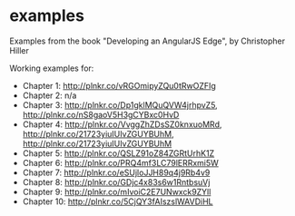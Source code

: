 examples
========

Examples from the book "Developing an AngularJS Edge", by Christopher Hiller

Working examples for:
* Chapter 1: http://plnkr.co/vRGOmipyZQu0tRwOZFIg
* Chapter 2: n/a
* Chapter 3: http://plnkr.co/Dp1gklMQuQVW4jrhpvZ5, http://plnkr.co/nS8gaoV5H3gCYBxc0HvD
* Chapter 4: http://plnkr.co/VvggZhZDsSZ0knxuoMRd, http://plnkr.co/21723yiuIUIvZGUYBUhM, http://plnkr.co/21723yiuIUIvZGUYBUhM
* Chapter 5: http://plnkr.co/QSLZ91oZ84ZGRtUrhK1Z
* Chapter 6: http://plnkr.co/PRQ4mf3LC79lERRxmi5W
* Chapter 7: http://plnkr.co/eSUjloJJH89q4j9Rb4v9
* Chapter 8: http://plnkr.co/GDjc4x83s6w1RntbsuVj
* Chapter 9: http://plnkr.co/mIvoiC2E7UNwxck9ZYll
* Chapter 10: http://plnkr.co/5CjQY3fAIszslWAVDiHL

